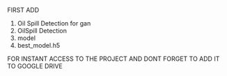 FIRST ADD 
1. Oil Spill Detection for gan
2. OilSpill Detection
3. model
4. best_model.h5

FOR INSTANT ACCESS TO THE PROJECT AND DONT FORGET TO ADD IT TO GOOGLE DRIVE
